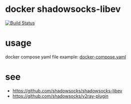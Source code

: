 # docker shadowsocks-libev

[![Build Status](https://travis-ci.com/xyzrlee/docker-shadowsocks-libev.svg?branch=master)](https://travis-ci.com/xyzrlee/docker-shadowsocks-libev)

# usage
docker compose yaml file example: [docker-compose.yaml](https://github.com/xyzrlee/docker-shadowsocks-libev/blob/master/docker-compose.yaml)

# see
- https://github.com/shadowsocks/shadowsocks-libev
- https://github.com/shadowsocks/v2ray-plugin